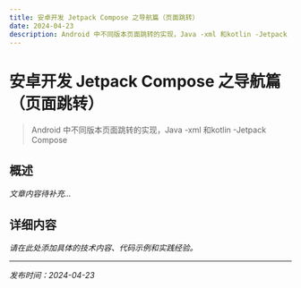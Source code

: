 ```yaml
---
title: 安卓开发 Jetpack Compose 之导航篇（页面跳转）
date: 2024-04-23
description: Android 中不同版本页面跳转的实现，Java -xml 和kotlin -Jetpack Compose
---
```


# 安卓开发 Jetpack Compose 之导航篇（页面跳转）

> Android 中不同版本页面跳转的实现，Java -xml 和kotlin -Jetpack Compose

## 概述

*文章内容待补充...*

## 详细内容

*请在此处添加具体的技术内容、代码示例和实践经验。*

---

*发布时间：2024-04-23*
